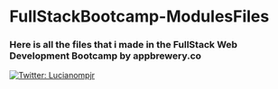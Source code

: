 # FullStackBootcamp-ModulesFiles
### Here is all the files that i made in the FullStack Web Development Bootcamp by appbrewery.co

<p>
  <a href="https://twitter.com/Lucianompjr" target="_blank">
    <img alt="Twitter: Lucianompjr" src="https://img.shields.io/twitter/follow/Lucianompjr.svg?style=social" />
  </a>
</p>
